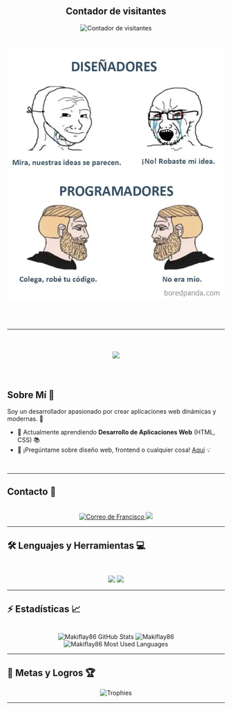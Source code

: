 
<div align="center"> 
  <h2>Contador de visitantes</h2>
  <img src="https://komarev.com/ghpvc/?username=makiflay86&color=green&label=Profile%20views" alt="Contador de visitantes" width="200" />
</div>
<br><br>

<div align="center">
  <img src="https://github.com/makiflay86/makiflay86/blob/main/meme programador.jpg" alt="Banner de diseñadores y programadores">
</div>
<br><br><br>
<hr>

<h1 align="center">
  <img src="https://readme-typing-svg.herokuapp.com/?font=Inter&size=48&center=true&vCenter=true&width=500&height=70&color=4493F8&duration=4000&lines=HOLA!+👋;+Soy+Francisco+Aybar!;" />
</h1>
<br>



## Sobre Mí 🌟
Soy un desarrollador apasionado por crear aplicaciones web dinámicas y modernas. 🚀  
- 🌱 Actualmente aprendiendo **Desarrollo de Aplicaciones Web** (HTML, CSS) 📚  
- 💬 ¡Pregúntame sobre diseño web, frontend o cualquier cosa! <a href="https://github.com/makiflay86/makiflay86/issues" target="_blank">Aquí</a> 💡 
<br>
<hr>



## Contacto 📧
<br>
<div align="center">
  <a href="mailto:franciscoaybarromero@gmail.com">
    <img src="https://img.shields.io/badge/Gmail-333333?style=for-the-badge&logo=gmail&logoColor=red" alt="Correo de Francisco" />
  </a>
  <a href="https://www.linkedin.com/in/francisco-aybar-romero-b206ba375/" target="_blank">
    <img src="https://img.shields.io/badge/LinkedIn-0077B5?style=for-the-badge&logo=linkedin&logoColor=white" target="_blank" />
  </a>
</div>
<hr>



## 🛠️ Lenguajes y Herramientas 💻
<br>
<p align="center">
  <img src="https://skillicons.dev/icons?i=java" />
  <img src="https://skillicons.dev/icons?i=html,css" />
</p>
<hr>



## ⚡️ Estadísticas 📈
<br>
<div align=center>
  <img width=390 src="https://github-readme-stats.vercel.app/api?username=makiflay86&theme=transparent&count_private=true&show_icons=true&rank_icon=github&locale=en" alt="Makiflay86 GitHub Stats" />
  <img width=390 src="https://github-readme-streak-stats.herokuapp.com/?user=makiflay86&theme=transparent&count_private=true&border_radius=10&locale=en" alt="Makiflay86" />
  <img width=325 src="https://github-readme-stats.vercel.app/api/top-langs?username=makiflay86&theme=transparent&layout=donut&hide=css&langs_count=8&border_radius=10&show_icons=true&locale=en" alt="Makiflay86 Most Used Languages" />
</div>
<hr>

## 🎯 Metas y Logros 🏆

<div align=center>
  <img src="https://github-profile-trophy.vercel.app/?username=makiflay86" alt="Trophies" />
</div>

<hr>

